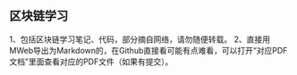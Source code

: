 ## 区块链学习
1、包括区块链学习笔记、代码，部分摘自网络，请勿随便转载。
2、直接用MWeb导出为Markdown的，在Github直接看可能有点难看，可以打开“对应PDF文档”里面查看对应的PDF文件（如果有提交）。
